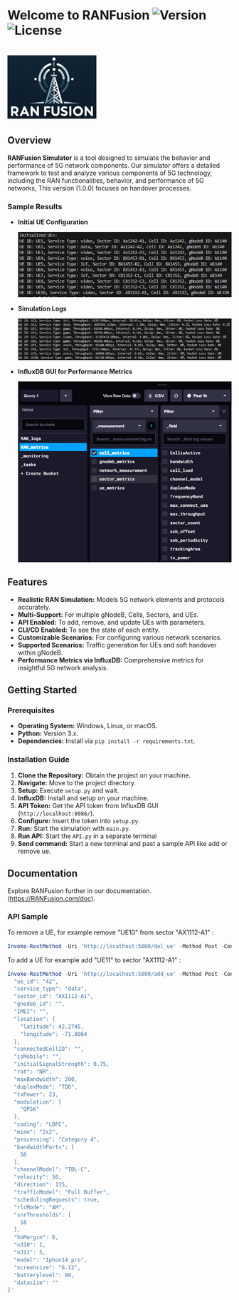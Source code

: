 # Welcome to RANFusion ![Version](https://img.shields.io/badge/version-1.0.0-blue.svg) ![License](https://img.shields.io/badge/license-MIT-green.svg)
# <img src="images/logo.png" width="200" alt="RAN Fusion Logo"> 


## Overview
  **RANFusion Simulator** is a tool designed to simulate the behavior and performance of 5G network components. Our simulator offers a detailed framework to test and analyze various components of 5G technology, including the RAN functionalities, behavior, and performance of 5G networks, This version (1.0.0) focuses on handover processes.

### Sample Results

- **Initial UE Configuration**

  ![Initial UE Configuration](images/init-ue.png)

- **Simulation Logs**

  ![Simulation Logs](images/log.png)

- **InfluxDB GUI for Performance Metrics**

  ![InfluxDB GUI](images/InfluxDB-GUI.png)

## Features

- **Realistic RAN Simulation:** Models 5G network elements and protocols accurately.
- **Multi-Support:** For multiple gNodeB, Cells, Sectors, and UEs.
- **API Enabled:** To add, remove, and update UEs with parameters.
- **CLI/CD Enabled:** To see the state of each entity.
- **Customizable Scenarios:** For configuring various network scenarios.
- **Supported Scenarios:** Traffic generation for UEs and soft handover within gNodeB.
- **Performance Metrics via InfluxDB:** Comprehensive metrics for insightful 5G network analysis.

## Getting Started

### Prerequisites

- **Operating System:** Windows, Linux, or macOS.
- **Python:** Version 3.x.
- **Dependencies:** Install via `pip install -r requirements.txt`.

### Installation Guide

1. **Clone the Repository:** Obtain the project on your machine.
2. **Navigate:** Move to the project directory.
3. **Setup:** Execute `setup.py` and wait.
4. **InfluxDB:** Install and setup on your machine.
5. **API Token:** Get the API token from InfluxDB GUI (`http://localhost:8086/`).
6. **Configure:** Insert the token into `setup.py`.
7. **Run:** Start the simulation with `main.py`.
8. **Run API:** Start the `API.py` in a separate terminal
9. **Send command:** Start a new terminal and past a sample API like add or remove ue.
 
## Documentation
Explore RANFusion further in our documentation.(https://RANFusion.com/doc).

### API Sample

To remove a UE, for example remove "UE10" from sector "AX1112-A1" :
```powershell
Invoke-RestMethod -Uri 'http://localhost:5000/del_ue' -Method Post -ContentType 'application/json' -Body '{"ue_id": "10"}'
```

To add a UE for example add "UE11" to sector "AX1112-A1" :
```powershell
Invoke-RestMethod -Uri 'http://localhost:5000/add_ue' -Method Post -ContentType 'application/json' -Body '{
  "ue_id": "42",
  "service_type": "data",
  "sector_id": "AX1112-A1",
  "gnodeb_id": "",
  "IMEI": "",
  "location": {
    "latitude": 42.2745,
    "longitude": -71.8064
  },
  "connectedCellID": "",
  "isMobile": "",
  "initialSignalStrength": 0.75,
  "rat": "NR",
  "maxBandwidth": 200,
  "duplexMode": "TDD",
  "txPower": 23,
  "modulation": [
    "QPSK"
  ],
  "coding": "LDPC",
  "mimo": "2x2",
  "processing": "Category 4",
  "bandwidthParts": [
    50
  ],
  "channelModel": "TDL-C",
  "velocity": 50,
  "direction": 135,
  "trafficModel": "Full Buffer",
  "schedulingRequests": true,
  "rlcMode": "AM",
  "snrThresholds": [
    18
  ],
  "hoMargin": 6,
  "n310": 1,
  "n311": 5,
  "model": "Iphon14 pro",
  "screensize": "6.12",
  "batterylevel": 80,
  "datasize": ""
}'
```
